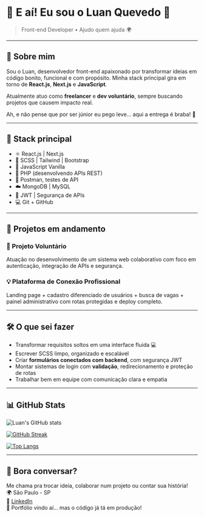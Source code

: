 # 👋 E aí! Eu sou o Luan Quevedo 🚀

> Front-end Developer • Ajudo quem ajuda 🌍

---

## 🧠 Sobre mim

Sou o Luan, desenvolvedor front-end apaixonado por transformar ideias em código bonito, funcional e com propósito. Minha stack principal gira em torno de **React.js**, **Next.js** e **JavaScript**.  

Atualmente atuo como **freelancer** e **dev voluntário**, sempre buscando projetos que causem impacto real.  

Ah, e não pense que por ser júnior eu pego leve... aqui a entrega é braba! 💪

---

## 🧰 Stack principal

- ⚛️ React.js | Next.js  
- 💅 SCSS | Tailwind | Bootstrap  
- 🎯 JavaScript Vanilla  
- 🐘 PHP (desenvolvendo APIs REST)  
- 🧪 Postman, testes de API  
- ☁️ MongoDB | MySQL  
- 🔐 JWT | Segurança de APIs  
- 💻 Git + GitHub

---

## 💼 Projetos em andamento

### 🔧 Projeto Voluntário
Atuação no desenvolvimento de um sistema web colaborativo com foco em autenticação, integração de APIs e segurança.

### 💡 Plataforma de Conexão Profissional
Landing page + cadastro diferenciado de usuários + busca de vagas + painel administrativo com rotas protegidas e deploy completo.

---

## 🛠️ O que sei fazer

- Transformar requisitos soltos em uma interface fluida 💻  
- Escrever SCSS limpo, organizado e escalável  
- Criar **formulários conectados com backend**, com segurança JWT  
- Montar sistemas de login com **validação**, redirecionamento e proteção de rotas  
- Trabalhar bem em equipe com comunicação clara e empatia  

---

## 📊 GitHub Stats

![Luan's GitHub stats](https://github-readme-stats.vercel.app/api?username=Luanquevedo&show_icons=true&theme=cobalt)

[![GitHub Streak](https://streak-stats.demolab.com?user=Luanquevedo&theme=cobalt)](https://git.io/streak-stats)

[![Top Langs](https://github-readme-stats.vercel.app/api/top-langs/?username=Luanquevedo&layout=compact&theme=cobalt)](https://github.com/anuraghazra/github-readme-stats)

---

## 🤝 Bora conversar?

Me chama pra trocar ideia, colaborar num projeto ou contar sua história!  
🌍 São Paulo - SP  
🔗 [LinkedIn](https://www.linkedin.com/in/luan-quevedo)  
🚧 Portfólio vindo aí... mas o código já tá em produção!
